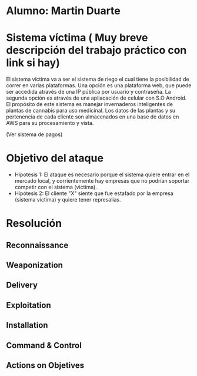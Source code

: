 # Alumno: Martin Duarte

# Sistema víctima ( Muy breve descripción del trabajo práctico con link si hay)
El sistema víctima va a ser el sistema de riego el cual tiene la posibilidad de correr en varias plataformas.
Una opción es una plataforma web, que puede ser accedida através de una IP pública por usuario y contraseña. 
La segunda opción es através de una apliacación de celular con S.O Android. 
El propósito de este sistema es manejar invernaderos inteligentes de plantas de cannabis para uso medicinal.
Los datos de las plantas y su pertenencia de cada cliente son almacenados en una base de datos en AWS para su 
procesamiento y vista.

(Ver sistema de pagos)

# Objetivo del ataque
- Hipotesis 1: El ataque es necesario porque el sistema quiere entrar en el mercado local, y corrientemente hay empresas que
no podrían soportar competir con el sistema (victima).
- Hipótesis 2: El cliente "X" siente que fue estafado por la empresa (sistema víctima) y quiere tener represalias.

# Resolución

## Reconnaissance

## Weaponization

## Delivery

## Exploitation

## Installation

## Command & Control

## Actions on Objetives
